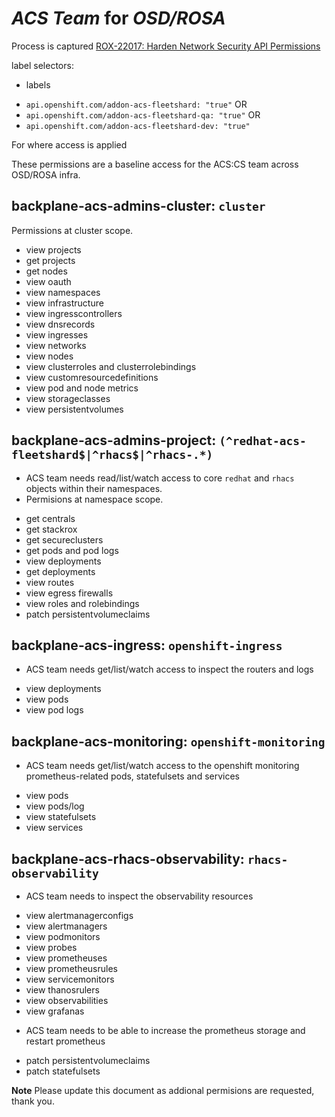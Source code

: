 # *ACS Team* for *OSD/ROSA*

Process is captured [ROX-22017: Harden Network Security API Permissions](https://docs.google.com/document/d/1lyzFjK51py6o62zS5ErPFLbCNVJfq4e5PvVI2Y2z0Mg/edit)

label selectors:
* labels
- `api.openshift.com/addon-acs-fleetshard: "true"` OR
- `api.openshift.com/addon-acs-fleetshard-qa: "true"` OR
- `api.openshift.com/addon-acs-fleetshard-dev: "true"` 

For where access is applied

These permissions are a baseline access for the ACS:CS team across OSD/ROSA infra.

## backplane-acs-admins-cluster: `cluster`
Permissions at cluster scope. 

* view projects
* get projects
* get nodes
* view oauth
* view namespaces
* view infrastructure
* view ingresscontrollers
* view dnsrecords
* view ingresses
* view networks
* view nodes
* view clusterroles and clusterrolebindings
* view customresourcedefinitions
* view pod and node metrics
* view storageclasses
* view persistentvolumes

## backplane-acs-admins-project: `(^redhat-acs-fleetshard$|^rhacs$|^rhacs-.*)`
- ACS team needs read/list/watch access to core `redhat` and `rhacs` objects within their namespaces.
- Permisions at namespace scope.

* get centrals
* get stackrox
* get secureclusters
* get pods and pod logs
* view deployments
* get deployments
* view routes
* view egress firewalls
* view roles and rolebindings
* patch persistentvolumeclaims

## backplane-acs-ingress: `openshift-ingress`

- ACS team needs get/list/watch access to inspect the routers and logs

* view deployments
* view pods
* view pod logs

## backplane-acs-monitoring: `openshift-monitoring`

- ACS team needs get/list/watch access to the openshift monitoring prometheus-related pods, statefulsets and services

* view pods
* view pods/log
* view statefulsets
* view services

## backplane-acs-rhacs-observability: `rhacs-observability`

- ACS team needs to inspect the observability resources

* view alertmanagerconfigs
* view alertmanagers
* view podmonitors
* view probes
* view prometheuses
* view prometheusrules
* view servicemonitors
* view thanosrulers
* view observabilities
* view grafanas

- ACS team needs to be able to increase the prometheus storage and restart prometheus

* patch persistentvolumeclaims
* patch statefulsets

**Note** Please update this document as addional permisions are requested, thank you.